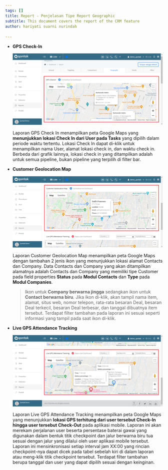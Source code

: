 ```yaml
---
tags: []
title: Report - Penjelasan Tipe Report Geographic
subtitle: This document covers the report of the CRM feature
author: hariyati suarni nurindah

---
```

* **GPS Check-In**

  ![](/uploads/report-gps.PNG)

  Laporan GPS Check In menampilkan peta Google Maps yang **menunjukkan lokasi Check In dari User pada Tasks** yang dipilih dalam periode waktu tertentu. Lokasi Check In dapat di-klik untuk menampilkan nama User, alamat lokasi check in, dan waktu check in. Berbeda dari grafik lainnya, lokasi check in yang ditampilkan adalah untuk semua pipeline, bukan pipeline yang terpilih di filter bar.
* **Customer Geolocation Map**

  ![](/uploads/report-gps1.PNG)

  Laporan Customer Geolocation Map menampilkan peta Google Maps dengan tambahan 2 jenis ikon yang menunjukkan lokasi alamat Contacts dan Company. Data Contacts dan Company yang akan ditampilkan alamatnya adalah Contacts dan Company yang memiliki tipe Customer pada field properties **Status** pada **Modul Contacts** dan **Type** pada **Modul Companies**.

  > Ikon untuk **Company berwarna jingga** sedangkan ikon untuk **Contact berwarna biru**. Jika ikon di-klik, akan tampil nama item, alamat, situs web, nomor telepon, rata-rata besaran Deal, besaran Deal terkecil, besaran Deal terbesar, dan tanggal dibuatnya item tersebut. Terdapat filter tambahan pada laporan ini sesuai seperti informasi yang tampil pada saat ikon di-klik.
* **Live GPS Attendance Tracking**

  ![](/uploads/report-gps2.PNG)

  Laporan Live GPS Attendance Tracking menampilkan peta Google Maps yang menunjukkan **lokasi GPS terhitung dari user tersebut Check-In hingga user tersebut Check-Out** pada aplikasi mobile. Laporan ini akan merekam perjalanan user beserta persentase baterai gawai yang digunakan dalam bentuk titik checkpoint dan jalur berwarna biru tua sesuai dengan jalur yang dilalui oleh user aplikasi mobile tersebut. Laporan ini mensinkronisasi setiap interval jam XX:00 yang rincian checkpoint-nya dapat dicek pada tabel sebelah kiri di dalam laporan atau meng-klik titik checkpoint tersebut. Terdapat filter tambahan berupa tanggal dan user yang dapat dipilih sesuai dengan keinginan.